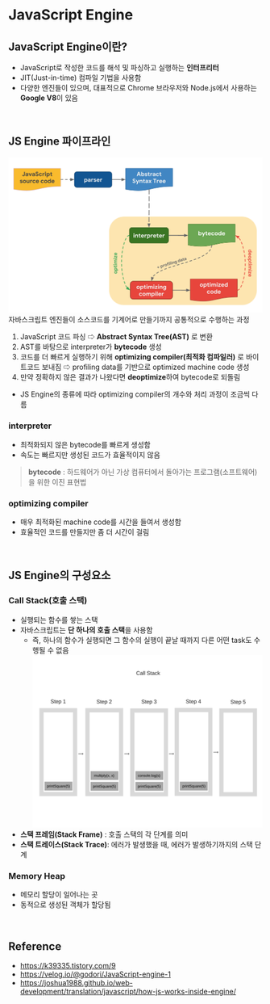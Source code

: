 # JavaScript Engine
## JavaScript Engine이란?
* JavaScript로 작성한 코드를 해석 및 파싱하고 실행하는 **인터프리터**
* JIT(Just-in-time) 컴파일 기법을 사용함
* 다양한 엔진들이 있으며, 대표적으로 Chrome 브라우저와 Node.js에서 사용하는 **Google V8**이 있음

<br>

## JS Engine 파이프라인
![js engine pipeline](/img/js_engine_pipeline.png)
자바스크립트 엔진들이 소스코드를 기계어로 만들기까지 공통적으로 수행하는 과정
1. JavaScript 코드 파싱 ⇨ **Abstract Syntax Tree(AST)** 로 변환
2. AST를 바탕으로 interpreter가 **bytecode** 생성
3. 코드를 더 빠르게 실행하기 위해 **optimizing compiler(최적화 컴파일러)** 로 바이트코드 보내짐 ⇨ profiling data를 기반으로 optimized machine code 생성
4. 만약 정확하지 않은 결과가 나왔다면 **deoptimize**하여 bytecode로 되돌림
* JS Engine의 종류에 따라 optimizing compiler의 개수와 처리 과정이 조금씩 다름

### interpreter
* 최적화되지 않은 bytecode를 빠르게 생성함
* 속도는 빠르지만 생성된 코드가 효율적이지 않음
> **bytecode** : 하드웨어가 아닌 가상 컴퓨터에서 돌아가는 프로그램(소프트웨어)을 위한 이진 표현법

### optimizing compiler
* 매우 최적화된 machine code를 시간을 들여서 생성함
* 효율적인 코드를 만들지만 좀 더 시간이 걸림

<br>

## JS Engine의 구성요소
### Call Stack(호출 스택)
* 실행되는 함수를 쌓는 스택
* 자바스크립트는 **단 하나의 호출 스택**을 사용함
    * 즉, 하나의 함수가 실행되면 그 함수의 실행이 끝날 때까지 다른 어떤 task도 수행될 수 없음
![js call stack](/img/js_call_stack.png)
* **스택 프레임(Stack Frame)** : 호출 스택의 각 단계를 의미
* **스택 트레이스(Stack Trace)**: 에러가 발생했을 때, 에러가 발생하기까지의 스택 단계

### Memory Heap
* 메모리 할당이 일어나는 곳
* 동적으로 생성된 객체가 할당됨

<br>

## Reference
* <https://k39335.tistory.com/9>
* <https://velog.io/@godori/JavaScript-engine-1>
* <https://joshua1988.github.io/web-development/translation/javascript/how-js-works-inside-engine/>